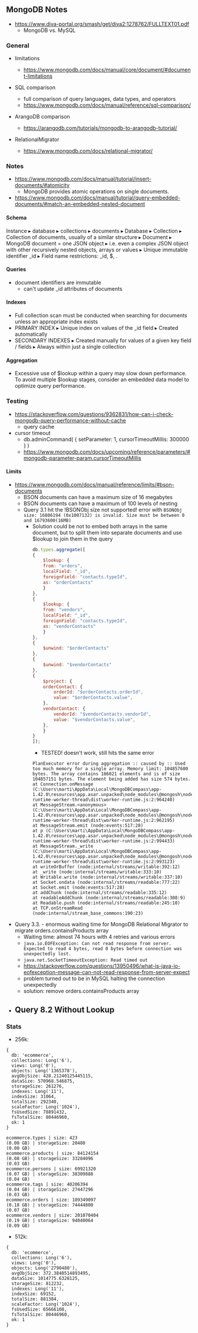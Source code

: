 ## MongoDB Notes

- https://www.diva-portal.org/smash/get/diva2:1278762/FULLTEXT01.pdf
  - MongoDB vs. MySQL

### General

- limitations
    - https://www.mongodb.com/docs/manual/core/document/#document-limitations

- SQL comparison
    - full comparison of query languages, data types, and operators
    - https://www.mongodb.com/docs/manual/reference/sql-comparison/

- ArangoDB comparison   
    - https://arangodb.com/tutorials/mongodb-to-arangodb-tutorial/

- RelationalMigrator
    - https://www.mongodb.com/docs/relational-migrator/

### Notes

- https://www.mongodb.com/docs/manual/tutorial/insert-documents/#atomicity
  - MongoDB provides atomic operations on single documents.
- https://www.mongodb.com/docs/manual/tutorial/query-embedded-documents/#match-an-embedded-nested-document
  
#### Schema
Instance ▸ database ▸ collections ▸ documents
▸ Database
▸ Collection
    ▸ Collection of documents, usually of a similar structure
▸ Document
    ▸ MongoDB document = one JSON object
    ▸ i.e. even a complex JSON object with other recursively nested objects, arrays or values
    ▸ Unique immutable identifier _id
    ▸ Field name restrictions: _id, $, .

#### Queries
- document identifiers are immutable
  - can't update _id attributes of documents

#### Indexes
- Full collection scan must be conducted when searching for documents unless an appropriate index exists
- PRIMARY INDEX
    ▸ Unique index on values of the _id field
    ▸ Created automatically
- SECONDARY INDEXES
    ▸ Created manually for values of a given key field / fields
    ▸ Always within just a single collection


#### Aggregation

- Excessive use of $lookup within a query may slow down performance. To avoid multiple $lookup stages, consider an embedded data model to optimize query performance.

### Testing

- https://stackoverflow.com/questions/9362831/how-can-i-check-mongodb-query-performance-without-cache
    - query cache
- cursor timeout
    - db.adminCommand( { setParameter: 1, cursorTimeoutMillis: 300000 } )
    - https://www.mongodb.com/docs/upcoming/reference/parameters/#mongodb-parameter-param.cursorTimeoutMillis

#### Limits
- https://www.mongodb.com/docs/manual/reference/limits/#bson-documents
    - BSON documents can have a maximum size of 16 megabytes
    - BSON documents can have a maximum of 100 levels of nesting
    - Query 3.1 hit the !BSONObj size not supported! error with `BSONObj size: 16806194 (0x1007132) is invalid. Size must be between 0 and 16793600(16MB)`
        - Solution could be not to embed both arrays in the same document, but to split them into separate documents and use $lookup to join them in the query
            ```javascript
            db.types.aggregate([
            {
                $lookup: {
                from: "orders",
                localField: "_id",
                foreignField: "contacts.typeId",
                as: "orderContacts"
                }
            },
            {
                $lookup: {
                from: "vendors",
                localField: "_id",
                foreignField: "contacts.typeId",
                as: "vendorContacts"
                }
            },
            {
                $unwind: "$orderContacts"
            },
            {
                $unwind: "$vendorContacts"
            },
            {
                $project: {
                orderContact: {
                    orderId: "$orderContacts.orderId",
                    value: "$orderContacts.value",
                },
                vendorContact: {
                    vendorId: "$vendorContacts.vendorId",
                    value: "$vendorContacts.value",
                },
                }
            }
            ]);
            ```
            - TESTED! doesn't work, still hits the same error
            ```
            PlanExecutor error during aggregation :: caused by :: Used too much memory for a single array. Memory limit: 104857600 bytes. The array contains 186021 elements and is of size 104857151 bytes. The element being added has size 574 bytes.
            at Connection.onMessage (C:\Users\marti\AppData\Local\MongoDBCompass\app-1.42.0\resources\app.asar.unpacked\node_modules\@mongosh\node-runtime-worker-thread\dist\worker-runtime.js:2:964240)
            at MessageStream.<anonymous> (C:\Users\marti\AppData\Local\MongoDBCompass\app-1.42.0\resources\app.asar.unpacked\node_modules\@mongosh\node-runtime-worker-thread\dist\worker-runtime.js:2:962195)
            at MessageStream.emit (node:events:517:28)
            at p (C:\Users\marti\AppData\Local\MongoDBCompass\app-1.42.0\resources\app.asar.unpacked\node_modules\@mongosh\node-runtime-worker-thread\dist\worker-runtime.js:2:994433)
            at MessageStream._write (C:\Users\marti\AppData\Local\MongoDBCompass\app-1.42.0\resources\app.asar.unpacked\node_modules\@mongosh\node-runtime-worker-thread\dist\worker-runtime.js:2:993123)
            at writeOrBuffer (node:internal/streams/writable:392:12)
            at _write (node:internal/streams/writable:333:10)
            at Writable.write (node:internal/streams/writable:337:10)
            at Socket.ondata (node:internal/streams/readable:777:22)
            at Socket.emit (node:events:517:28)
            at addChunk (node:internal/streams/readable:335:12)
            at readableAddChunk (node:internal/streams/readable:308:9)
            at Readable.push (node:internal/streams/readable:245:10)
            at TCP.onStreamRead (node:internal/stream_base_commons:190:23)
            ```
- Query 3.3. - enormous waiting time for MongoDB Relational Migrator to migrate orders.containsProducts array
    - Waiting time: almost 74 hours with 4 retries and various errors
    - `java.io.EOFException: Can not read response from server. Expected to read 4 bytes, read 0 bytes before connection was unexpectedly lost.`
    - `java.net.SocketTimeoutException: Read timed out`
    - https://stackoverflow.com/questions/13950496/what-is-java-io-eofexception-message-can-not-read-response-from-server-expect
    - problem turned out to be in MySQL halting the connection unexpectedly
    - solution: remove orders.containsProducts array
- Query 8.2 Without Lookup
    - 


### Stats
- 256k:
```
{
  db: 'ecommerce',
  collections: Long('6'),
  views: Long('0'),
  objects: Long('1365378'),
  avgObjSize: 428.21240125445115,
  dataSize: 570968.546875,
  storageSize: 261276,
  indexes: Long('11'),
  indexSize: 31064,
  totalSize: 292340,
  scaleFactor: Long('1024'),
  fsUsedSize: 78891432,
  fsTotalSize: 80446960,
  ok: 1
}
```
```
ecommerce.types | size: 423 
(0.00 GB) | storageSize: 20480 
(0.00 GB)
ecommerce.products | size: 84124154 
(0.08 GB) | storageSize: 33284096 
(0.03 GB)
ecommerce.persons | size: 69921320 
(0.07 GB) | storageSize: 38309888 
(0.04 GB)
ecommerce.tags | size: 40206394 
(0.04 GB) | storageSize: 27447296 
(0.03 GB)
ecommerce.orders | size: 189349097 
(0.18 GB) | storageSize: 74444800 
(0.07 GB)
ecommerce.vendors | size: 201070404 
(0.19 GB) | storageSize: 94040064 
(0.09 GB)
```
- 512k:
```
{
  db: 'ecommerce',
  collections: Long('6'),
  views: Long('0'),
  objects: Long('2790480'),
  avgObjSize: 372.3840514893495,
  dataSize: 1014775.6328125,
  storageSize: 812232,
  indexes: Long('11'),
  indexSize: 69152,
  totalSize: 881384,
  scaleFactor: Long('1024'),
  fsUsedSize: 65666108,
  fsTotalSize: 80446960,
  ok: 1
}
```